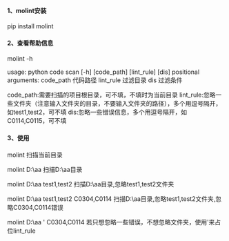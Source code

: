 #### 1、molint安装

pip install molint

#### 2、查看帮助信息

molint -h

usage: python code scan [-h] [code_path] [lint_rule] [dis]
positional arguments:
  code_path   代码路径
  lint_rule   过滤目录
  dis         过滤条件

code_path:需要扫描的项目根目录，可不填，不填时为当前目录
lint_rule:忽略一些文件夹（注意输入文件夹的目录，不要输入文件夹的路径），多个用逗号隔开，如test1,test2，可不填
dis:忽略一些错误信息，多个用逗号隔开，如C0114,C0115，可不填

#### 3、使用

molint  扫描当前目录

molint D:\aa  扫描D:\aa目录

molint D:\aa test1,test2  扫描D:\aa目录,忽略test1,test2文件夹

molint D:\aa test1,test2 C0304,C0114 扫描D:\aa目录,忽略test1,test2文件夹,忽略C0304,C0114错误

molint D:\aa ' C0304,C0114  若只想忽略一些错误，不想忽略文件夹，使用'来占位lint_rule